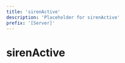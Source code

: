 ```yaml
---
title: 'sirenActive'
description: 'Placeholder for sirenActive'
prefix: '[Server]'
---
```


# sirenActive
